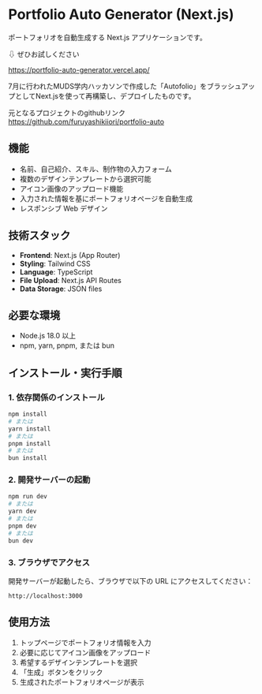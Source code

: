 # Portfolio Auto Generator (Next.js)

ポートフォリオを自動生成する Next.js アプリケーションです。

⇩ ぜひお試しください

https://portfolio-auto-generator.vercel.app/

7月に行われたMUDS学内ハッカソンで作成した「Autofolio」をブラッシュアップとしてNext.jsを使って再構築し、デプロイしたものです。

元となるプロジェクトのgithubリンク
https://github.com/furuyashikiiori/portfolio-auto

## 機能

- 名前、自己紹介、スキル、制作物の入力フォーム
- 複数のデザインテンプレートから選択可能
- アイコン画像のアップロード機能
- 入力された情報を基にポートフォリオページを自動生成
- レスポンシブ Web デザイン

## 技術スタック

- **Frontend**: Next.js (App Router)
- **Styling**: Tailwind CSS
- **Language**: TypeScript
- **File Upload**: Next.js API Routes
- **Data Storage**: JSON files

## 必要な環境

- Node.js 18.0 以上
- npm, yarn, pnpm, または bun

## インストール・実行手順

### 1. 依存関係のインストール

```bash
npm install
# または
yarn install
# または
pnpm install
# または
bun install
```

### 2. 開発サーバーの起動

```bash
npm run dev
# または
yarn dev
# または
pnpm dev
# または
bun dev
```

### 3. ブラウザでアクセス

開発サーバーが起動したら、ブラウザで以下の URL にアクセスしてください：

```
http://localhost:3000
```

## 使用方法

1. トップページでポートフォリオ情報を入力
2. 必要に応じてアイコン画像をアップロード
3. 希望するデザインテンプレートを選択
4. 「生成」ボタンをクリック
5. 生成されたポートフォリオページが表示
